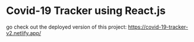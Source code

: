# Covid-19 Tracker using React.js
go check out the deployed version of this project: https://covid-19-tracker-v2.netlify.app/